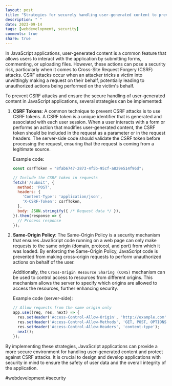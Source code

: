 ```yaml
---
layout: post
title: "Strategies for securely handling user-generated content to prevent CSRF attacks in JavaScript applications"
description: " "
date: 2023-09-14
tags: [webdevelopment, security]
comments: true
share: true
---
```


In JavaScript applications, user-generated content is a common feature that allows users to interact with the application by submitting forms, commenting, or uploading files. However, these actions can pose a security risk, particularly when it comes to Cross-Site Request Forgery (CSRF) attacks. CSRF attacks occur when an attacker tricks a victim into unwittingly making a request on their behalf, potentially leading to unauthorized actions being performed on the victim's behalf.

To prevent CSRF attacks and ensure the secure handling of user-generated content in JavaScript applications, several strategies can be implemented:

1. **CSRF Tokens**: A common technique to prevent CSRF attacks is to use CSRF tokens. A CSRF token is a unique identifier that is generated and associated with each user session. When a user interacts with a form or performs an action that modifies user-generated content, the CSRF token should be included in the request as a parameter or in the request headers. The server-side code should validate the CSRF token before processing the request, ensuring that the request is coming from a legitimate source.

    Example code:
    ```javascript
    const csrfToken = "8fab6747-2873-4f5b-95cf-a829e514f96d";

    // Include the CSRF token in requests
    fetch('/submit', {
      method: 'POST',
      headers: {
        'Content-Type': 'application/json',
        'X-CSRF-Token': csrfToken,
      },
      body: JSON.stringify({ /* Request data */ }),
    }).then(response => {
      // Process response
    });
    ```

2. **Same-Origin Policy**: The Same-Origin Policy is a security mechanism that ensures JavaScript code running on a web page can only make requests to the same origin (domain, protocol, and port) from which it was loaded. By enforcing the Same-Origin Policy, JavaScript code is prevented from making cross-origin requests to perform unauthorized actions on behalf of the user.

    Additionally, the `Cross-Origin Resource Sharing (CORS)` mechanism can be used to control access to resources from different origins. This mechanism allows the server to specify which origins are allowed to access the resources, further enhancing security.

    Example code (server-side):
    ```javascript
    // Allow requests from the same origin only
    app.use((req, res, next) => {
      res.setHeader('Access-Control-Allow-Origin', 'http://example.com');
      res.setHeader('Access-Control-Allow-Methods', 'GET, POST, OPTIONS');
      res.setHeader('Access-Control-Allow-Headers', 'content-type');
      next();
    });
    ```

By implementing these strategies, JavaScript applications can provide a more secure environment for handling user-generated content and protect against CSRF attacks. It is crucial to design and develop applications with security in mind to ensure the safety of user data and the overall integrity of the application.

#webdevelopment #security